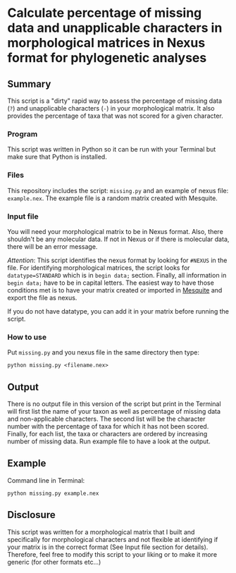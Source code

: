 
Calculate percentage of missing data and unapplicable characters in morphological matrices in Nexus format for phylogenetic analyses
======================

## Summary
This script is a "dirty" rapid way to assess the percentage of missing data (`?`) and unapplicable characters (`-`) in your morphological matrix. It also provides the percentage of taxa that was not scored for a given character.


### Program

This script was written in Python so it can be run with your Terminal but make sure that Python is installed.


### Files

This repository includes the script: `missing.py` and an example of nexus file: `example.nex`. The example file is a random matrix created with Mesquite.

### Input file

You will need your morphological matrix to be in Nexus format. Also, there shouldn't be any molecular data. If not in Nexus or if there is molecular data, there will be an error message.

_Attention_: This script identifies the nexus format by looking for `#NEXUS` in the file. For identifying morphological matrices, the script looks for `datatype=STANDARD` which is in `begin data;` section. Finally, all information in `begin data;` have to be in capital letters. 
The easiest way to have those conditions met is to have your matrix created or imported in [Mesquite](http://mesquiteproject.org/mesquite/download/download.html) and export the file as nexus.

If you do not have datatype, you can add it in your matrix before running the script.


### How to use

Put `missing.py` and you nexus file in the same directory then type:

`python missing.py <filename.nex>`

## Output

There is no output file in this version of the script but print in the Terminal will first list the name of your taxon as well as percentage of missing data and non-applicable characters.
The second list will be the character number with the percentage of taxa for which it has not been scored. Finally, for each list, the taxa or characters are ordered by increasing number of missing data. Run example file to have a look at the output.


## Example
Command line in Terminal:

`python missing.py example.nex`

## Disclosure
This script was written for a morphological matrix that I built and specifically for morphological characters and not flexible at identifying if your matrix is in the correct format (See Input file section for details). 
Therefore, feel free to modify this script to your liking or to make it more generic (for other formats etc...)



